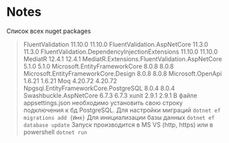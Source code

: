 # Notes
Список всех nuget packages
   > FluentValidation                                    11.10.0     11.10.0
   > FluentValidation.AspNetCore                         11.3.0      11.3.0
   > FluentValidation.DependencyInjectionExtensions      11.10.0     11.10.0
   > MediatR                                             12.4.1      12.4.1
   > MediatR.Extensions.FluentValidation.AspNetCore      5.1.0       5.1.0
   > Microsoft.EntityFrameworkCore                       8.0.8       8.0.8
   > Microsoft.EntityFrameworkCore.Design                8.0.8       8.0.8
   > Microsoft.OpenApi                                   1.6.21      1.6.21
   > Moq                                                 4.20.72     4.20.72
   > Npgsql.EntityFrameworkCore.PostgreSQL               8.0.4       8.0.4
   > Swashbuckle.AspNetCore                              6.7.3       6.7.3
   > xunit                                               2.9.1       2.9.1
> В файле appsettings.json необходимо установить свою строку подключения к бд PostgreSQL.
> Для настройки миграций `dotnet ef migrations add {Имя}`
> Для инициализации базы данных `dotnet ef database update`
> Запуск производится в MS VS (http, https) или в powershell `dotnet run`
